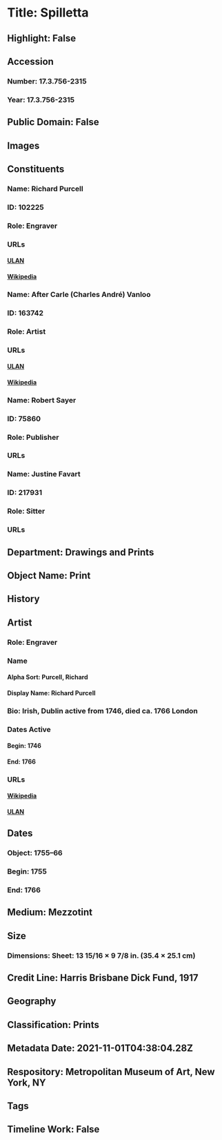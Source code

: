 # Title: Spilletta
## Highlight: False
## Accession
### Number: 17.3.756-2315
### Year: 17.3.756-2315
## Public Domain: False
## Images
## Constituents
### Name: Richard Purcell
### ID: 102225
### Role: Engraver
### URLs
#### [ULAN](http://vocab.getty.edu/page/ulan/500009447)
#### [Wikipedia](https://www.wikidata.org/wiki/Q18672141)
### Name: After Carle (Charles André) Vanloo
### ID: 163742
### Role: Artist
### URLs
#### [ULAN](http://vocab.getty.edu/page/ulan/500017868)
#### [Wikipedia](https://www.wikidata.org/wiki/Q686597)
### Name: Robert Sayer
### ID: 75860
### Role: Publisher
### URLs
### Name: Justine Favart
### ID: 217931
### Role: Sitter
### URLs
## Department: Drawings and Prints
## Object Name: Print
## History
## Artist
### Role: Engraver
### Name
#### Alpha Sort: Purcell, Richard
#### Display Name: Richard Purcell
### Bio: Irish, Dublin active from 1746, died ca. 1766 London
### Dates Active
#### Begin: 1746
#### End: 1766
### URLs
#### [Wikipedia](https://www.wikidata.org/wiki/Q18672141)
#### [ULAN](http://vocab.getty.edu/page/ulan/500009447)
## Dates
### Object: 1755–66
### Begin: 1755
### End: 1766
## Medium: Mezzotint
## Size
### Dimensions: Sheet: 13 15/16 × 9 7/8 in. (35.4 × 25.1 cm)
## Credit Line: Harris Brisbane Dick Fund, 1917
## Geography
## Classification: Prints
## Metadata Date: 2021-11-01T04:38:04.28Z
## Respository: Metropolitan Museum of Art, New York, NY
## Tags
## Timeline Work: False